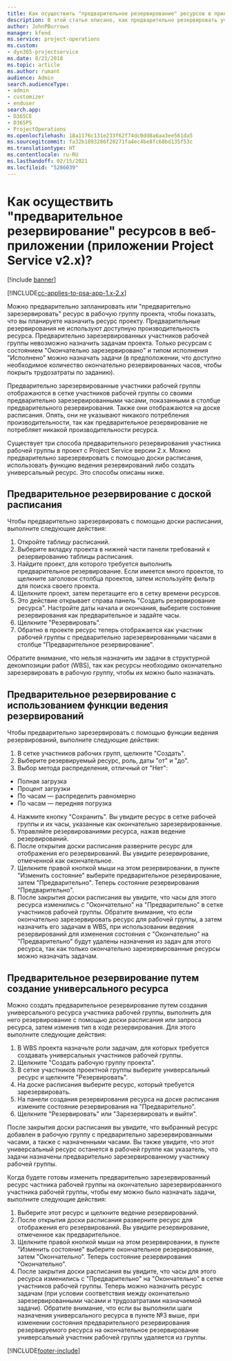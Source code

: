 ```yaml
---
title: Как осуществить "предварительное резервирование" ресурсов в приложении версии 2.x?
description: В этой статье описано, как предварительно резервировать участников рабочей группы проектов с помощью Project Service.
author: JohnPBurrows
manager: kfend
ms.service: project-operations
ms.custom:
- dyn365-projectservice
ms.date: 8/21/2018
ms.topic: article
ms.author: rumant
audience: Admin
search.audienceType:
- admin
- customizer
- enduser
search.app:
- D365CE
- D365PS
- ProjectOperations
ms.openlocfilehash: 18a1176c131e233f62f74dc0dd8a6aa3ee561da5
ms.sourcegitcommit: fa32b1893286f20271fa4ec4be8fc68bd135f53c
ms.translationtype: HT
ms.contentlocale: ru-RU
ms.lasthandoff: 02/15/2021
ms.locfileid: "5286039"
---
```

# <a name="how-do-i-soft-book-resources-in-the-web-app-project-service-app-v2x"></a>Как осуществить "предварительное резервирование" ресурсов в веб-приложении (приложении Project Service v2.x)?

[!include [banner](../includes/psa-now-project-operations.md)]

[!INCLUDE[cc-applies-to-psa-app-1.x-2.x](../includes/cc-applies-to-psa-app-1x-2x.md)]

Можно предварительно запланировать или "предварительно зарезервировать" ресурс в рабочую группу проекта, чтобы показать, что вы планируете назначить ресурс проекту. Предварительные резервирования не используют доступную производительность ресурса. Предварительно зарезервированных участников рабочей группы невозможно назначить задачам проекта. Только ресурсам с состоянием "Окончательно зарезервировано" и типом исполнения "Исполнено" можно назначать задачи (в предположении, что доступно необходимое количество окончательно резервированных часов, чтобы покрыть трудозатраты по заданию).

Предварительно зарезервированные участники рабочей группы отображаются в сетке участников рабочей группы со своими предварительно зарезервированными часами, показанными в столбце предварительного резервирования. Также они отображаются на доске расписания. Опять, они не указывают никакого потребления производительности, так как предварительное резервирование не потребляет никакой производительности ресурса.

Существует три способа предварительного резервирования участника рабочей группы в проект с Project Service версии 2.x. Можно предварительно зарезервировать с помощью доски расписания, использовать функцию ведения резервирований либо создать универсальный ресурс. Это способы описаны ниже.

## <a name="soft-book-with-the-schedule-board"></a>Предварительное резервирование с доской расписания

Чтобы предварительно зарезервировать с помощью доски расписания, выполните следующие действия: 
1. Откройте таблицу расписаний.
2. Выберите вкладку проекта в нижней части панели требований к резервированию таблицы расписания.
3. Найдите проект, для которого требуется выполнить предварительное резервирование. Если имеется много проектов, то щелкните заголовок столбца проектов, затем используйте фильтр для поиска своего проекта.
4. Щелкните проект, затем перетащите его в сетку времени ресурсов.
5. Это действие открывает справа панель "Создать резервирование ресурса". Настройте даты начала и окончания, выберите состояние резервирования как предварительное и задайте часы. 
6. Щелкните "Резервировать".
7. Обратно в проекте ресурс теперь отображается как участник рабочей группы с предварительно зарезервированными часами в столбце "Предварительное резервирование".

Обратите внимание, что нельзя назначить им задачи в структурной декомпозиции работ (WBS), так как ресурсы необходимо окончательно зарезервировать в рабочую группу, чтобы их можно было назначать.

## <a name="soft-book-using-the-maintain-bookings-feature"></a>Предварительное резервирование с использованием функции ведения резервирований

Чтобы предварительно зарезервировать с помощью функции ведения резервирований, выполните следующие действия:
1. В сетке участников рабочих групп, щелкните "Создать".
2. Выберите резервируемый ресурс, роль, даты "от" и "до".
3. Выбор метода распределения, отличный от "Нет":
- Полная загрузка
- Процент загрузки
- По часам — распределить равномерно
- По часам — передняя погрузка
4. Нажмите кнопку "Сохранить". Вы увидите ресурс в сетке рабочей группы и их часы, указанные как окончательно зарезервированные.
5. Управляйте резервированиями ресурса, нажав ведение резервирований.
6. После открытия доски расписания разверните ресурс для отображения его резервирований. Вы увидите резервирование, отмеченной как окончательное.
7. Щелкните правой кнопкой мыши на этом резервировании, в пункте "Изменить состояние" выберите предварительное резервирование, затем "Предварительно". Теперь состояние резервирования "Предварительно".
8. После закрытия доски расписания вы увидите, что часы для этого ресурса изменились с "Окончательно" на "Предварительно" в сетке участников рабочей группы.
Обратите внимание, что если окончательно зарезервировать ресурс для рабочей группы, а затем назначить его задачам в WBS, при использовании ведения резервирований для изменения состояния с "Окончательно" на "Предварительно" будут удалены назначения из задач для этого ресурса, так как только окончательно зарезервированные ресурсы можно назначать задачам.

## <a name="soft-book-by-creating-a-generic-resource"></a>Предварительное резервирование путем создание универсального ресурса

Можно создать предварительное резервирование путем создания универсального ресурса участника рабочей группы, выполнить для него резервирование с помощью доски расписания или запроса ресурса, затем изменив тип в ходе резервирования.
Для этого выполните следующие действия:

1. В WBS проекта назначьте роли задачам, для которых требуется создавать универсальных участников рабочей группы.
2. Щелкните "Создать рабочую группу проекта".
3. В сетке участников проектной группы выберите универсальный ресурс и щелкните "Резервировать".
4. На доске расписания выберите ресурс, который требуется зарезервировать.
5. На панели создания резервирования ресурса на доске расписания измените состояние резервирования на "Предварительно".
6. Щелкните "Резервировать" или "Зарезервировать и выйти".

После закрытия доски расписания вы увидите, что выбранный ресурс добавлен в рабочую группу с предварительно зарезервированными часами, а также с назначенными часами. Вы также увидите, что этот универсальный ресурс останется в рабочей группе как указатель, что задачи назначены предварительно зарезервированному участнику рабочей группы.

Когда будете готовы изменить предварительно зарезервированный ресурс частника рабочей группы на окончательно зарезервированного участника рабочей группы, чтобы ему можно было назначать задачи, выполните следующие действия:

1. Выберите этот ресурс и щелкните ведение резервирований.
2. После открытия доски расписания разверните ресурс для отображения его резервирований. Вы увидите резервирование, отмеченное как предварительное.
3. Щелкните правой кнопкой мыши на этом резервировании, в пункте "Изменить состояние" выберите окончательное резервирование, затем "Окончательно". Теперь состояние резервирования "Окончательно".
4. После закрытия доски расписания вы увидите, что часы для этого ресурса изменились с "Предварительно" на "Окончательно" в сетке участников рабочей группы. Теперь можно назначить ресурс задачам (при условии соответствия между окончательно зарезервированными часами и трудозатратами назначаемой задачи). Обратите внимание, что если вы выполнили шаги назначения универсального ресурса в пункте №3 выше, при изменении состояния предварительного резервирования резервируемого ресурса на окончательное резервирование универсальный участник рабочей группы удаляется из группы.


[!INCLUDE[footer-include](../includes/footer-banner.md)]